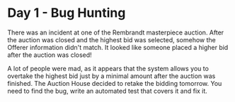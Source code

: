 # Day 1 - Bug Hunting

There was an incident at one of the Rembrandt masterpiece auction. After the auction was closed and the highest bid was selected, somehow the Offerer information didn't match. It looked like someone placed a higher bid after the auction was closed!

A lot of people were mad, as it appears that the system allows you to overtake the highest bid just by a minimal amount after the auction was finished. The Auction House decided to retake the bidding tomorrow. You need to find the bug, write an automated test that covers it and fix it.